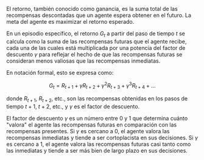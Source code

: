 
El retorno, también conocido como ganancia, es la suma total de las recompensas descontadas que un agente espera obtener en el futuro. La meta del agente es maximizar el retorno esperado.

En un episodio específico, el retorno $G_t$ a partir del paso de tiempo $t$ se calcula como la suma de las recompensas futuras que el agente recibe, cada una de las cuales está multiplicada por una potencia del factor de descuento $\gamma$ para reflejar el hecho de que las recompensas futuras se consideran menos valiosas que las recompensas inmediatas. 

En notación formal, esto se expresa como:

$$
G_t = R_{t+1} + \gamma R_{t+2} + \gamma^2 R_{t+3} + \gamma^3 R_{t+4} + \ldots
$$

donde $R_{t+1}$, $R_{t+2}$, etc., son las recompensas obtenidas en los pasos de tiempo $t+1$, $t+2$, etc., y $\gamma$ es el factor de descuento. 

El factor de descuento $\gamma$ es un número entre 0 y 1 que determina cuánto "valora" el agente las recompensas futuras en comparación con las recompensas presentes. Si $\gamma$ es cercano a 0, el agente valora las recompensas inmediatas y tiende a ser cortoplacista en sus decisiones. Si $\gamma$ es cercano a 1, el agente valora las recompensas futuras casi tanto como las inmediatas y tiende a ser más bien de largo plazo en sus decisiones.
